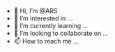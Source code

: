 - 👋 Hi, I’m @ARS
- 👀 I’m interested in ...
- 🌱 I’m currently learning ...
- 💞️ I’m looking to collaborate on ...
- 📫 How to reach me ...

<!---
ARSFW/ARSFW is a ✨ special ✨ repository because its `README.md` (this file) appears on your GitHub profile.
You can click the Preview link to take a look at your changes.
--->
